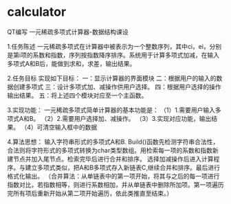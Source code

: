 # calculator
QT编写 一元稀疏多项式计算器-数据结构课设

1.任务陈述
一元稀疏多项式在计算器中被表示为一个整数序列，其中ci，ei，分别是第i项的系数和指数，序列按指数降序排序。系统用于计算多项式加减，在输入多项式A和B后，能做到求和，求差，输出结果。

2.任务目标
实现如下目标：
一：显示计算器的界面模块
二：根据用户的输入的数据创建多项式
三：设计多项式加、减操作供用户选择。
四：根据用户选择的操作输出结果。
五：将上述四个模块对应至一个主函数。

3.实现功能：
一元稀疏多项式简单计算器的基本功能是：
（1）1.需要用户输入多项式A和B。
（2）2.需要用户选择加、减操作。
（3）3.实现对应功能，输出结果。
（4）可清空输入框中的数据

4.算法思想：
输入字符串形式的多项式A和B.
Build()函数先检测字符串合法性，合法则将字符形式的多项式转换为char类型数组。用检索每一项的系数和指数新建节点并加入尾节点。检索完毕后进行合并和排序。
选择加减操作后进入计算程序。与建立多项式类似，把A和B多项式存入新链表C,继续合并和排序。最后进行格式化输出。
（合并算法：从单链表中的第一项开始，将其与之后的每一项进行指数对比，若指数相等，则进行系数相加，并从单链表中删除所加项。第一项遍历完所有项后重新开始从第二项开始遍历，依此类推直至结束。）

